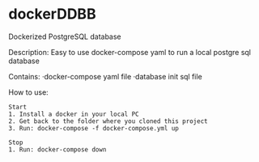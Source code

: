 # dockerDDBB
Dockerized PostgreSQL database

Description:
Easy to use docker-compose yaml to run a local postgre sql database

Contains:
    ·docker-compose yaml file
    ·database init sql file


How to use:

    Start
    1. Install a docker in your local PC
    2. Get back to the folder where you cloned this project
    3. Run: docker-compose -f docker-compose.yml up

    Stop
    1. Run: docker-compose down